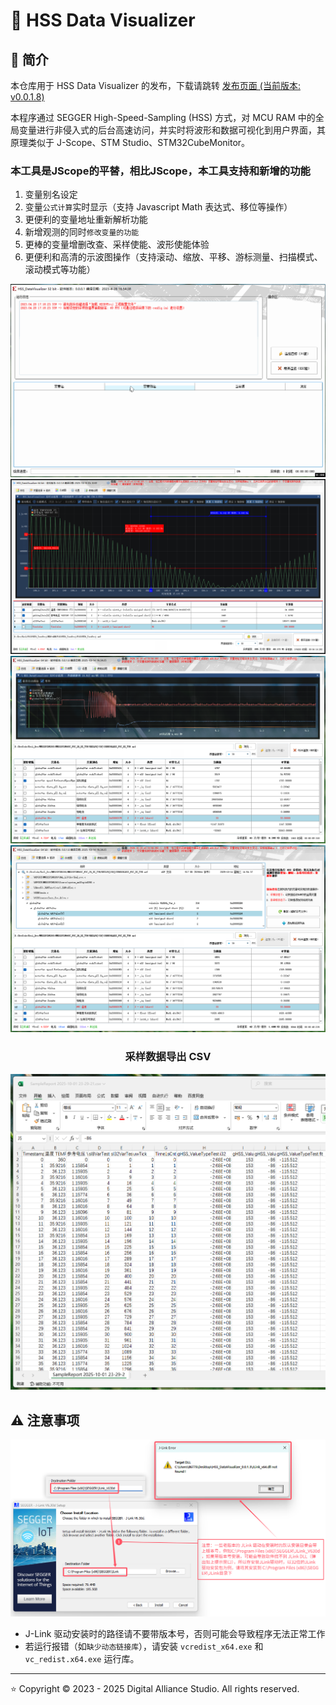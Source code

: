 # :beers: HSS Data Visualizer

## :book: 简介

本仓库用于 HSS Data Visualizer 的发布，下载请跳转 [发布页面 (当前版本: v0.0.1.8)](https://github.com/DigitalAllianceStudio/HSS_DataVisualizer/releases)

本程序通过 SEGGER High-Speed-Sampling (HSS) 方式，对 MCU RAM 中的全局变量进行非侵入式的后台高速访问，并实时将波形和数据可视化到用户界面，其原理类似于 J-Scope、STM Studio、STM32CubeMonitor。

### 本工具是JScope的平替，相比JScope，本工具支持和新增的功能

1. 变量别名设定
2. 变量`公式计算`实时显示（支持 Javascript Math 表达式、移位等操作）
3. 更便利的变量地址重新解析功能
4. 新增观测的同时`修改变量的功能`
5. 更棒的变量增删改查、采样使能、波形使能体验
6. 更便利和高清的示波图操作（支持滚动、缩放、平移、游标测量、扫描模式、滚动模式等功能）

<div align="center">

![GIF1](doc/GIF1.gif)
![ProgramScreenshot0](doc/ProgramScreenshot0.png)
![ProgramScreenshot1](doc/ProgramScreenshot1.png)
![ProgramScreenshot2](doc/ProgramScreenshot2.png)

### 采样数据导出 CSV

![ProgramScreenshot6](doc/ProgramScreenshot6.png)

</div>

## :warning: 注意事项

![JLinkInstallPathNote](doc/JLinkInstallPathNote.png)

- J-Link 驱动安装时的路径请不要带版本号，否则可能会导致程序无法正常工作
- 若运行报错（如`缺少动态链接库`），请安装 `vcredist_x64.exe` 和 `vc_redist.x64.exe` 运行库。

----------

:star: Copyright © 2023 - 2025 Digital Alliance Studio. All rights reserved.
